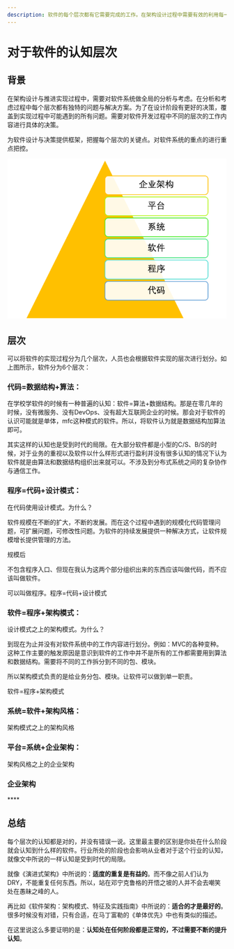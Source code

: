 ```yaml
---
description: 软件的每个层次都有它需要完成的工作。在架构设计过程中需要有效的利用每一层的能力，并对遇到的问题确定使用那层的解决方案来解决问题。
---
```


# 对于软件的认知层次

## 背景

在架构设计与推进实现过程中，需要对软件系统做全局的分析与考虑。在分析和考虑过程中每个层次都有独特的问题与解决方案。为了在设计阶段有更好的决策，覆盖到实现过程中可能遇到的所有问题。需要对软件开发过程中不同的层次的工作内容进行具体的决策。

为软件设计与决策提供框架，把握每个层次的关键点。对软件系统的重点的进行重点把控。​

![](.gitbook/assets/tu-pian-%20%282%29.png)

## 层次

可以将软件的实现过程分为几个层次，人员也会根据软件实现的层次进行划分。如上图所示，软件分为6个层次：

### **代码=数据结构+算法：**

在学校学软件的时候有一种普遍的认知：软件=算法+数据结构。那是在零几年的时候，没有微服务、没有DevOps、没有超大互联网企业的时候。那会对于软件的认识可能就是单体，mfc这种模式的软件。所以，将软件认为就是数据结构加算法即可。

其实这样的认知也是受到时代的局限。在大部分软件都是小型的C/S、B/S的时候，对于业务的重视以及软件以什么样形式进行盈利并没有很多认知的情况下认为软件就是由算法和数据结构组织出来就可以。不涉及到分布式系统之间的复杂协作与通信工作。

### **程序=代码+设计模式：**

在代码使用设计模式。为什么？

软件规模在不断的扩大，不断的发展。而在这个过程中遇到的规模化代码管理问题，可扩展问题，可修改性问题。为软件的持续发展提供一种解决方式，让软件规模增长提供管理的方法。

规模后

不包含程序入口、但现在我认为这两个部分组织出来的东西应该叫做代码，而不应该叫做软件。

可以叫做程序。程序=代码+设计模式

### **软件=程序+架构模式：**

设计模式之上的架构模式。为什么？

到现在为止并没有对软件系统中的工作内容进行划分。例如：MVC的各种变种。这种工作主要的触发原因是意识到软件的工作中并不是所有的工作都需要用到算法和数据结构。需要将不同的工作拆分到不同的包、模块。

所以架构模式负责的是给业务分包、模块。让软件可以做到单一职责。

软件=程序+架构模式

### **系统=软件+架构风格：**

架构模式之上的架构风格

### **平台=系统+企业架构：**

架构风格之上的企业架构

### **企业架构**

\*\*\*\*

## 总结

每个层次的认知都是对的，并没有错误一说。这里最主要的区别是你处在什么阶段就会认知到什么样的软件。行业所处的阶段也会影响从业者对于这个行业的认知，就像文中所说的一样认知是受到时代的局限。

就像《演进式架构》中所说的：**适度的重复是有益的**。而不像之前人们认为DRY，不能重复任何东西。所以，站在邓宁克鲁格的开悟之坡的人并不会去嘲笑处在愚昧之峰的人。

再比如《软件架构：架构模式、特征及实践指南》中所说的：**适合的才是最好的**。很多时候没有对错，只有合适，在马丁富勒的《单体优先》中也有类似的描述。

在这里说这么多要证明的是：**认知处在任何阶段都是正常的，不过需要不断的提升认知**。

